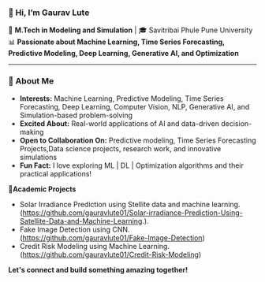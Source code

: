 ### 👋 Hi, I’m Gaurav Lute 


🔬 **M.Tech in Modeling and Simulation** | 🎓 Savitribai Phule Pune University  
📊 **Passionate about Machine Learning, Time Series Forecasting, Predictive Modeling, Deep Learning, Generative AI, and Optimization**  

---
### 🚀 About Me  

- **Interests:** Machine Learning, Predictive Modeling, Time Series Forecasting, Deep Learning, Computer Vision, NLP, Generative AI, and Simulation-based problem-solving    
- **Excited About:** Real-world applications of AI and data-driven decision-making  
- **Open to Collaboration On:** Predictive modeling, Time Series Forecasting Projects,Data science projects, research work, and innovative simulations  
- **Fun Fact:** I love exploring ML | DL | Optimization algorithms and their practical applications!  

🤖**Academic Projects**
- Solar Irradiance Prediction using Stellite data and machine learning.(https://github.com/gauravlute01/Solar-irradiance-Prediction-Using-Satellite-Data-and-Machine-Learning.).
- Fake Image Detection using CNN.(https://github.com/gauravlute01/Fake-Image-Detection)
- Credit Risk Modeling using Machine Learning.(https://github.com/gauravlute01/Credit-Risk-Modeling)
  
**Let's connect and build something amazing together!** 
